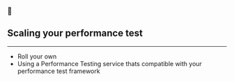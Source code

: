 ### 🔎
## Scaling your performance test

---

- Roll your own
- Using a Performance Testing service thats compatible with your performance test framework
